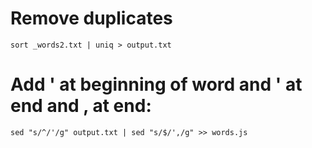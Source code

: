 # Remove duplicates
```
sort _words2.txt | uniq > output.txt
```

# Add ' at beginning of word and ' at end and , at end:
```
sed "s/^/'/g" output.txt | sed "s/$/',/g" >> words.js
```
